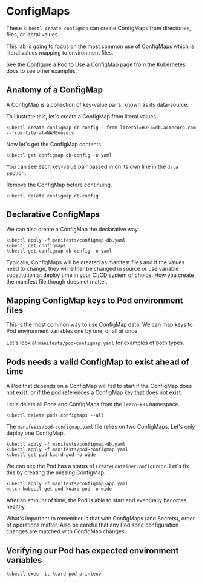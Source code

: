# ConfigMaps

These  `kubectl create configmap` can create ConfigMaps from directories, files, or literal values.

This lab is going to focus on the most common use of ConfigMaps which is literal values mapping to environment files.

See the [Configure a Pod to Use a ConfigMap](https://kubernetes.io/docs/tasks/configure-pod-container/configure-pod-configmap/) page from the Kubernetes docs to see other examples.

## Anatomy of a ConfigMap

A ConfigMap is a collection of key-value pairs, known as its data-source.

To illustrate this, let's create a ConfigMap from literal values.

    kubectl create configmap db-config --from-literal=HOST=db.acmecorp.com --from-literal=NAME=users

Now let's get the ConfigMap contents.

    kubectl get configmap db-config -o yaml

You can see each key-value pair passed in on its own line in the `data` section.

Remove the ConfigMap before continuing.

    kubectl delete configmap db-config

## Declarative ConfigMaps

We can also create a ConfigMap the declarative way.

    kubectl apply -f manifests/configmap-db.yaml
    kubectl get configmaps
    kubectl get configmap db-config -o yaml    

Typically, ConfigMaps will be created as manifest files and if the values need to change, they will either be changed in source or use variable substitution at deploy time in your CI/CD system of choice. How you create the manifest file though does not matter.

## Mapping ConfigMap keys to Pod environment files

This is the most common way to use ConfigMap data. We can map keys to Pod environment variables one by one, or all at once.

Let's look at `manifests/pod-configmap.yaml` for examples of both types.

## Pods needs a valid ConfigMap to exist ahead of time

A Pod that depends on a ConfigMap will fail to start if the ConfigMap does not exist, or if the pod references a ConfigMap key that does not exist.

Let's delete all Pods and ConfigMaps from the `learn-k8s` namespace.

    kubectl delete pods,configmaps --all

The `manifests/pod-configmap.yaml` file relies on two ConfigMaps. Let's only deploy one ConfigMap.

    kubectl apply -f manifests/configmap-db.yaml
    kubectl apply -f manifests/pod-configmap.yaml
    kubectl get pod kuard-pod -o wide

We can see the Pod has a status of `CreateContainerConfigError`. Let's fix this by creating the missing ConfigMap.

    kubectl apply -f manifests/configmap-app.yaml
    watch kubectl get pod kuard-pod -o wide

After an amount of time, the Pod is able to start and eventually becomes healthy.

What's important to remember is that with ConfigMaps (and Secrets), order of operations matter. Also be careful that any Pod spec configuration changes are matched with ConfigMap changes.

## Verifying our Pod has expected environment variables

    kubectl exec -it kuard-pod printenv
